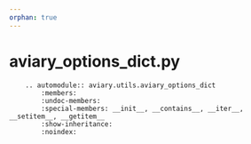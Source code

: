 ```yaml
---
orphan: true
---
```


# aviary_options_dict.py

```{eval-rst}
    .. automodule:: aviary.utils.aviary_options_dict
        :members:
        :undoc-members:
        :special-members: __init__, __contains__, __iter__, __setitem__, __getitem__
        :show-inheritance:
        :noindex:
```
